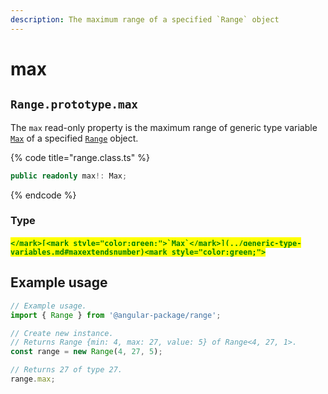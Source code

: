 ```yaml
---
description: The maximum range of a specified `Range` object
---
```


# max

## `Range.prototype.max`

The `max` read-only property is the maximum range of generic type variable [`Max`](../generic-type-variables.md#maxextendsnumber) of a specified [`Range`](broken-reference) object.

{% code title="range.class.ts" %}
```typescript
public readonly max!: Max;
```
{% endcode %}

### Type

#### <mark style="color:green;">``</mark>[<mark style="color:green;">`Max`</mark>](../generic-type-variables.md#maxextendsnumber)<mark style="color:green;">``</mark>

## Example usage

```typescript
// Example usage.
import { Range } from '@angular-package/range';

// Create new instance.
// Returns Range {min: 4, max: 27, value: 5} of Range<4, 27, 1>.
const range = new Range(4, 27, 5);

// Returns 27 of type 27.
range.max;
```
